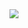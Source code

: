  <a href="https://github.com/TheBigdk"> 
   <img align="center" src="https://github-readme-stats.vercel.app/api/top-langs/?username=TheBigdk&theme=dark&hide_langs_below=0&locale=pt-br&show_icons=true" /> </pt-br>
 </a> 
